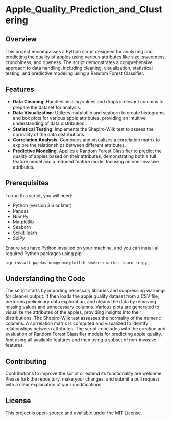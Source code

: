 # Apple_Quality_Prediction_and_Clustering

## Overview
This project encompasses a Python script designed for analyzing and predicting the quality of apples using various attributes like size, sweetness, crunchiness, and ripeness. The script demonstrates a comprehensive approach to data handling, including cleaning, visualization, statistical testing, and predictive modeling using a Random Forest Classifier.

## Features
- **Data Cleaning**: Handles missing values and drops irrelevant columns to prepare the dataset for analysis.
- **Data Visualization**: Utilizes matplotlib and seaborn to create histograms and box plots for various apple attributes, providing an intuitive understanding of data distribution.
- **Statistical Testing**: Implements the Shapiro-Wilk test to assess the normality of the data distributions.
- **Correlation Analysis**: Computes and visualizes a correlation matrix to explore the relationships between different attributes.
- **Predictive Modeling**: Applies a Random Forest Classifier to predict the quality of apples based on their attributes, demonstrating both a full feature model and a reduced feature model focusing on non-invasive attributes.

## Prerequisites
To run this script, you will need:
- Python (version 3.6 or later)
- Pandas
- NumPy
- Matplotlib
- Seaborn
- Scikit-learn
- SciPy

Ensure you have Python installed on your machine, and you can install all required Python packages using pip:
```
pip install pandas numpy matplotlib seaborn scikit-learn scipy
```

## Understanding the Code

The script starts by importing necessary libraries and suppressing warnings for cleaner output.
It then loads the apple quality dataset from a CSV file, performs preliminary data exploration, and cleans the data by removing missing values and unnecessary columns.
Various plots are generated to visualize the attributes of the apples, providing insights into their distributions.
The Shapiro-Wilk test assesses the normality of the numeric columns.
A correlation matrix is computed and visualized to identify relationships between attributes.
The script concludes with the creation and evaluation of Random Forest Classifier models for predicting apple quality, first using all available features and then using a subset of non-invasive features.

## Contributing

Contributions to improve the script or extend its functionality are welcome. Please fork the repository, make your changes, and submit a pull request with a clear explanation of your modifications.

## License

This project is open-source and available under the MIT License.
